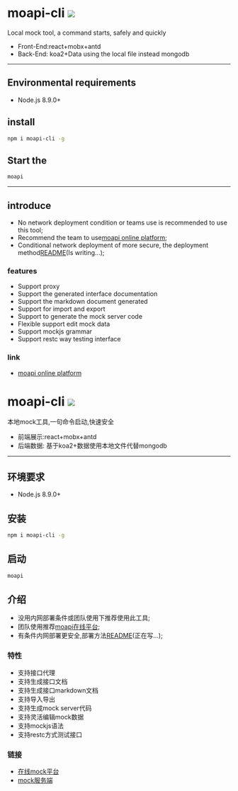 # moapi-cli ![](https://img.shields.io/npm/v/moapi-cli.svg)
Local mock tool, a command starts, safely and quickly
* Front-End:react+mobx+antd
* Back-End: koa2+Data using the local file instead mongodb

----
## Environmental requirements
* Node.js 8.9.0+

## install
```bash
npm i moapi-cli -g
```

## Start the
```bash
moapi
```
------

## introduce
* No network deployment condition or teams use is recommended to use this tool;
* Recommend the team to use[moapi online platform](http://moapi.yfyld.top);
* Conditional network deployment of more secure, the deployment method[README](http://moapi.yfyld.top)(Is writing...);

### features
* Support proxy
* Support the generated interface documentation
* Support the markdown document generated
* Support for import and export
* Support to generate the mock server code
* Flexible support edit mock data
* Support mockjs grammar
* Support restc way testing interface

### link
* [moapi online platform](http://moapi.yfyld.top)





# moapi-cli ![](https://img.shields.io/npm/v/moapi-cli.svg)
本地mock工具,一句命令启动,快速安全
* 前端展示:react+mobx+antd
* 后端数据: 基于koa2+数据使用本地文件代替mongodb

----
## 环境要求
* Node.js 8.9.0+

## 安装
```bash
npm i moapi-cli -g
```

## 启动
```bash
moapi
```


## 介绍
* 没用内网部署条件或团队使用下推荐使用此工具;
* 团队使用推荐[moapi在线平台](http://moapi.yfyld.top);
* 有条件内网部署更安全,部署方法[README](http://moapi.yfyld.top)(正在写...);

### 特性
* 支持接口代理
* 支持生成接口文档
* 支持生成接口markdown文档
* 支持导入导出
* 支持生成mock server代码
* 支持灵活编辑mock数据
* 支持mockjs语法
* 支持restc方式测试接口

### 链接
* [在线mock平台](http://moapi.yfyld.top)
* [mock服务端](https://github.com/yuhonyon/moapi-server)
